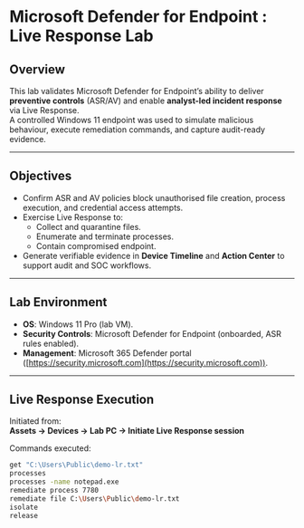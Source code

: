 # Microsoft Defender for Endpoint : Live Response Lab  

## Overview  
This lab validates Microsoft Defender for Endpoint’s ability to deliver **preventive controls** (ASR/AV) and enable **analyst-led incident response** via Live Response.  
A controlled Windows 11 endpoint was used to simulate malicious behaviour, execute remediation commands, and capture audit-ready evidence.  

---

## Objectives  
- Confirm ASR and AV policies block unauthorised file creation, process execution, and credential access attempts.  
- Exercise Live Response to:  
  - Collect and quarantine files.  
  - Enumerate and terminate processes.  
  - Contain compromised endpoint.  
- Generate verifiable evidence in **Device Timeline** and **Action Center** to support audit and SOC workflows.  

---

## Lab Environment  
- **OS**: Windows 11 Pro (lab VM).  
- **Security Controls**: Microsoft Defender for Endpoint (onboarded, ASR rules enabled).  
- **Management**: Microsoft 365 Defender portal ([https://security.microsoft.com](https://security.microsoft.com)).  

---

## Live Response Execution  
Initiated from:  
**Assets → Devices → Lab PC → Initiate Live Response session**  

Commands executed:  

```bash
get "C:\Users\Public\demo-lr.txt"
processes
processes -name notepad.exe
remediate process 7780
remediate file C:\Users\Public\demo-lr.txt
isolate
release
